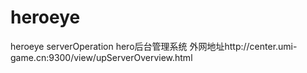 # heroeye
heroeye serverOperation hero后台管理系统
外网地址http://center.umi-game.cn:9300/view/upServerOverview.html
